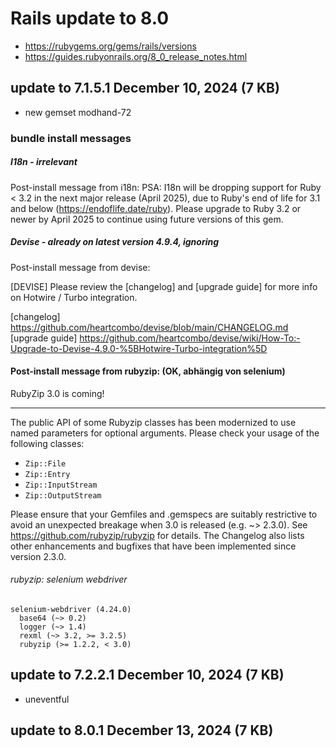 
# Rails update to 8.0

- https://rubygems.org/gems/rails/versions
- https://guides.rubyonrails.org/8_0_release_notes.html

## update to 7.1.5.1 December 10, 2024 (7 KB)

- new gemset modhand-72

### bundle install messages
##### I18n - irrelevant
Post-install message from i18n:
PSA: I18n will be dropping support for Ruby < 3.2 in the next major release (April 2025), due to Ruby's end of life for 3.1 and below (https://endoflife.date/ruby). Please upgrade to Ruby 3.2 or newer by April 2025 to continue using future versions of this gem.

##### Devise - already on latest version 4.9.4, ignoring
Post-install message from devise:

[DEVISE] Please review the [changelog] and [upgrade guide] for more info on Hotwire / Turbo integration.

  [changelog] https://github.com/heartcombo/devise/blob/main/CHANGELOG.md
  [upgrade guide] https://github.com/heartcombo/devise/wiki/How-To:-Upgrade-to-Devise-4.9.0-%5BHotwire-Turbo-integration%5D

#### Post-install message from rubyzip: (OK, abhängig von selenium)
RubyZip 3.0 is coming!
**********************

The public API of some Rubyzip classes has been modernized to use named
parameters for optional arguments. Please check your usage of the
following classes:
  * `Zip::File`
  * `Zip::Entry`
  * `Zip::InputStream`
  * `Zip::OutputStream`

Please ensure that your Gemfiles and .gemspecs are suitably restrictive
to avoid an unexpected breakage when 3.0 is released (e.g. ~> 2.3.0).
See https://github.com/rubyzip/rubyzip for details. The Changelog also
lists other enhancements and bugfixes that have been implemented since
version 2.3.0.

###### rubyzip: selenium webdriver
    selenium-webdriver (4.24.0)
      base64 (~> 0.2)
      logger (~> 1.4)
      rexml (~> 3.2, >= 3.2.5)
      rubyzip (>= 1.2.2, < 3.0)



## update to 7.2.2.1 December 10, 2024 (7 KB)
- uneventful

## update to 8.0.1 December 13, 2024 (7 KB)
